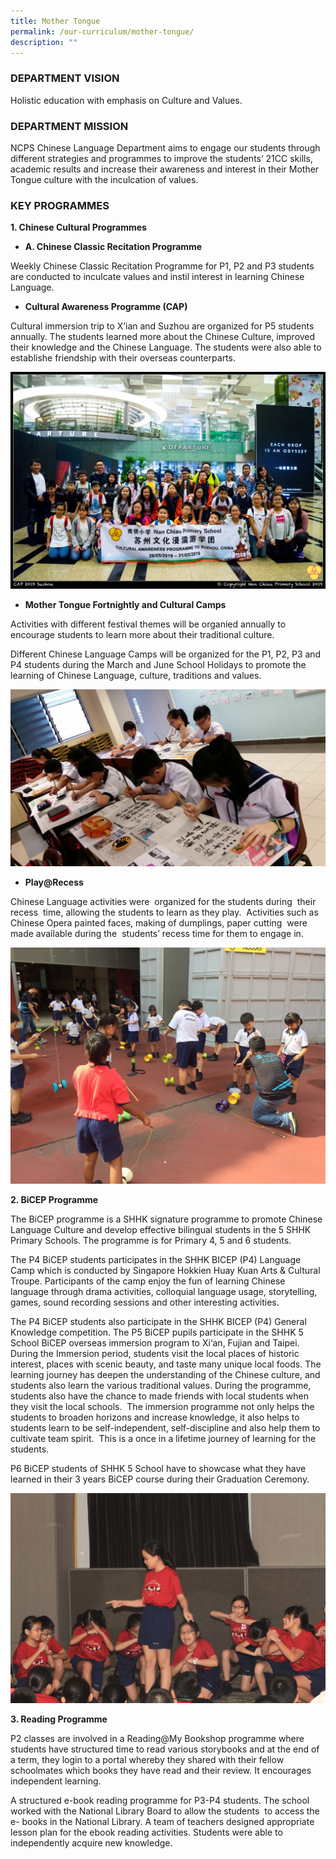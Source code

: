 ```yaml
---
title: Mother Tongue
permalink: /our-curriculum/mother-tongue/
description: ""
---
```

### DEPARTMENT VISION

Holistic education with emphasis on Culture and Values.

### DEPARTMENT MISSION

NCPS Chinese Language Department aims to engage our students through different strategies and programmes to improve the students’ 21CC skills, academic results and increase their awareness and interest in their Mother Tongue culture with the inculcation of values.

### KEY PROGRAMMES

**1\. Chinese Cultural Programmes**

*   **A. Chinese Classic Recitation Programme**

Weekly Chinese Classic Recitation Programme for P1, P2 and P3 students are conducted to inculcate values and instil interest in learning Chinese Language.

*   **Cultural Awareness Programme (CAP)**

Cultural immersion trip to X’ian and Suzhou are organized for P5 students annually. The students learned more about the Chinese Culture, improved their knowledge and the Chinese Language. The students were also able to establishe friendship with their overseas counterparts.

![Cultural Awareness Programme (CAP)](/images/CAP-2019-Suzhou-1-1024x705.jpg)

*   **Mother Tongue Fortnightly and Cultural Camps**

Activities with different festival themes will be organied annually to encourage students to learn more about their traditional culture.

Different Chinese Language Camps will be organized for the P1, P2, P3 and P4 students during the March and June School Holidays to promote the learning of Chinese Language, culture, traditions and values.

![Mother Tongue Fortnightly and Cultural Camps](/images/CL-2.jpg)

*   **Play@Recess**

Chinese Language activities were  organized for the students during  their recess  time, allowing the students to learn as they play.  Activities such as  Chinese Opera painted faces, making of dumplings, paper cutting  were made available during the  students’ recess time for them to engage in.

![Play@Recess](/images/CL-3%20(1).jpg)

**2\. BiCEP Programme**

The BiCEP programme is a SHHK signature programme to promote Chinese Language Culture and develop effective bilingual students in the 5 SHHK Primary Schools. The programme is for Primary 4, 5 and 6 students.

The P4 BiCEP students participates in the SHHK BICEP (P4) Language Camp which is conducted by Singapore Hokkien Huay Kuan Arts & Cultural Troupe. Participants of the camp enjoy the fun of learning Chinese language through drama activities, colloquial language usage, storytelling, games, sound recording sessions and other interesting activities.

The P4 BiCEP students also participate in the SHHK BICEP (P4) General Knowledge competition. The P5 BiCEP pupils participate in the SHHK 5 School BiCEP overseas immersion program to Xi‘an, Fujian and Taipei.  During the Immersion period, students visit the local places of historic interest, places with scenic beauty, and taste many unique local foods. The learning journey has deepen the understanding of the Chinese culture, and students also learn the various traditional values. During the programme, students also have the chance to made friends with local students when they visit the local schools.  The immersion programme not only helps the students to broaden horizons and increase knowledge, it also helps to students learn to be self-independent, self-discipline and also help them to cultivate team spirit.  This is a once in a lifetime journey of learning for the students.

P6 BiCEP students of SHHK 5 School have to showcase what they have learned in their 3 years BiCEP course during their Graduation Ceremony.

![BiCEP Programme](/images/CL-4.jpg)

**3\. Reading Programme**

P2 classes are involved in a Reading@My Bookshop programme where students have structured time to read various storybooks and at the end of a term, they login to a portal whereby they shared with their fellow schoolmates which books they have read and their review. It encourages independent learning.

A structured e-book reading programme for P3-P4 students. The school worked with the National Library Board to allow the students  to access the e- books in the National Library. A team of teachers designed appropriate lesson plan for the ebook reading activities. Students were able to  independently acquire new knowledge.